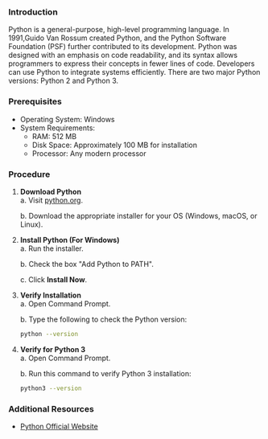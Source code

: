 ### Introduction
Python is a general-purpose, high-level programming language. In 1991,Guido Van Rossum created Python, and the Python Software Foundation (PSF) further contributed to its development. Python was designed with an emphasis on code readability, and its syntax allows programmers to express their concepts in fewer lines of code. Developers can use Python to integrate systems efficiently. There are two major Python versions: Python 2 and Python 3. 

### Prerequisites
- Operating System: Windows
- System Requirements:
  - RAM: 512 MB
  - Disk Space: Approximately 100 MB for installation
  - Processor: Any modern processor

### Procedure
1. **Download Python**  
   a. Visit [python.org](https://www.python.org/downloads/).
   
   b. Download the appropriate installer for your OS (Windows, macOS, or Linux).

3. **Install Python (For Windows)**  
   a. Run the installer.
   
   b. Check the box "Add Python to PATH".
   
   c. Click **Install Now**.

5. **Verify Installation**  
   a. Open Command Prompt.
   
   b. Type the following to check the Python version:
     
     ```bash
     python --version
     ```

7. **Verify for Python 3**  
   a. Open Command Prompt.
   
   b. Run this command to verify Python 3 installation:
     
     ```bash
     python3 --version
     ```

### Additional Resources
- [Python Official Website](https://www.python.org/)
